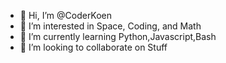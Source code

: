 - 👋 Hi, I’m @CoderKoen
- 👀 I’m interested in Space, Coding, and Math
- 🌱 I’m currently learning Python,Javascript,Bash
- 💞️ I’m looking to collaborate on Stuff

<!---
CoderKoen/CoderKoen is a ✨ special ✨ repository because its `README.md` (this file) appears on your GitHub profile.
You can click the Preview link to take a look at your changes.
--->
